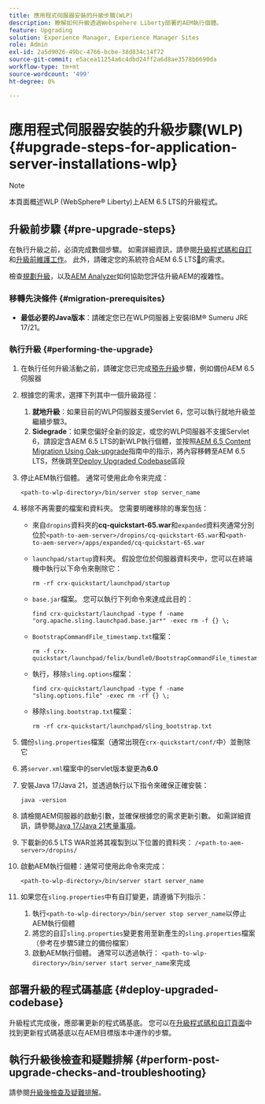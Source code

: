 ```yaml
---
title: 應用程式伺服器安裝的升級步驟(WLP)
description: 瞭解如何升級透過Webspehere Liberty部署的AEM執行個體。
feature: Upgrading
solution: Experience Manager, Experience Manager Sites
role: Admin
exl-id: 2a5d9026-49bc-4766-bcbe-38d834c14f72
source-git-commit: e5acea11254a6c4dbd24ff2a6d8ae3578b6690da
workflow-type: tm+mt
source-wordcount: '499'
ht-degree: 0%

---
```


# 應用程式伺服器安裝的升級步驟(WLP) {#upgrade-steps-for-application-server-installations-wlp}

>[!NOTE]
>
>本頁面概述WLP (WebSphere® Liberty)上AEM 6.5 LTS的升級程式。

## 升級前步驟 {#pre-upgrade-steps}

在執行升級之前，必須完成數個步驟。 如需詳細資訊，請參閱[升級程式碼和自訂](/help/sites-deploying/upgrading-code-and-customizations.md)和[升級前維護工作](/help/sites-deploying/pre-upgrade-maintenance-tasks.md)。 此外，請確定您的系統符合AEM 6.5 LTS[&#128279;](/help/sites-deploying/technical-requirements.md)的需求。

檢查[規劃升級](/help/sites-deploying/upgrade-planning.md)，以及[AEM Analyzer](/help/sites-deploying/aem-analyzer.md)如何協助您評估升級AEM的複雜性。

### 移轉先決條件 {#migration-prerequisites}

* **最低必要的Java版本**：請確定您已在WLP伺服器上安裝IBM® Sumeru JRE 17/21。

### 執行升級 {#performing-the-upgrade}

1. 在執行任何升級活動之前，請確定您已完成[預先升級](#pre-upgrade-steps)步驟，例如備份AEM 6.5伺服器
1. 根據您的需求，選擇下列其中一個升級路徑：
   1. **就地升級**：如果目前的WLP伺服器支援Servlet 6，您可以執行就地升級並繼續步驟3。
   1. **Sidegrade**：如果您偏好全新的設定，或您的WLP伺服器不支援Servlet 6，請設定含AEM 6.5 LTS的新WLP執行個體，並按照[AEM 6.5 Content Migration Using Oak-upgrade](/help/sites-deploying/aem-65-to-aem-65lts-content-migration-using-oak-upgrade.md)指南中的指示，將內容移轉至AEM 6.5 LTS，然後跳至[Deploy Upgraded Codebase](#deploy-upgraded-codebase)區段

1. 停止AEM執行個體。 通常可使用此命令來完成：

   ```shell
   <path-to-wlp-directory>/bin/server stop server_name
   ```

1. 移除不再需要的檔案和資料夾。 您需要明確移除的專案包括：

   * 來自`dropins`資料夾的&#x200B;**cq-quickstart-65.war**&#x200B;和`expanded`資料夾通常分別位於`<path-to-aem-server>/dropins/cq-quickstart-65.war`和`<path-to-aem-server>/apps/expanded/cq-quickstart-65.war`
   * `launchpad/startup`資料夾。 假設您位於伺服器資料夾中，您可以在終端機中執行以下命令來刪除它：

     ```shell
     rm -rf crx-quickstart/launchpad/startup
     ```

   * `base.jar`檔案。 您可以執行下列命令來達成此目的：

     ```shell
     find crx-quickstart/launchpad -type f -name "org.apache.sling.launchpad.base.jar*" -exec rm -f {} \;
     ```

   * `BootstrapCommandFile_timestamp.txt`檔案：

     ```shell
     rm -f crx-quickstart/launchpad/felix/bundle0/BootstrapCommandFile_timestamp.txt
     ```

   * 執行，移除`sling.options`檔案：

     ```shell
     find crx-quickstart/launchpad -type f -name "sling.options.file" -exec rm -rf {} \; 
     ```

   * 移除`sling.bootstrap.txt`檔案：

     ```shell
     rm -rf crx-quickstart/launchpad/sling_bootstrap.txt
     ```

1. 備份`sling.properties`檔案（通常出現在`crx-quickstart/conf/`中）並刪除它
1. 將`server.xml`檔案中的servlet版本變更為&#x200B;**6.0**
1. 安裝Java 17/Java 21，並透過執行以下指令來確保正確安裝：

   ```shell
   java -version
   ```

1. 請檢閱AEM伺服器的啟動引數，並確保根據您的需求更新引數。 如需詳細資訊，請參閱[Java 17/Java 21考量事項](/help/sites-deploying/custom-standalone-install.md#java-considerations)。
1. 下載新的6.5 LTS WAR並將其複製到以下位置的資料夾： `/<path-to-aem-server>/dropins/`
1. 啟動AEM執行個體：通常可使用此命令來完成：

   ```shell
   <path-to-wlp-directory>/bin/server start server_name
   ```

1. 如果您在`sling.properties`中有自訂變更，請遵循下列指示：

   1. 執行`<path-to-wlp-directory>/bin/server stop server_name`以停止AEM執行個體
   1. 將您的自訂`sling.properties`變更套用至新產生的`sling.properties`檔案（參考在步驟5建立的備份檔案）
   1. 啟動AEM執行個體。 通常可以透過執行： `<path-to-wlp-directory>/bin/server start server_name`來完成

## 部署升級的程式碼基底 {#deploy-upgraded-codebase}

升級程式完成後，應部署更新的程式碼基底。 您可以在[升級程式碼和自訂頁面](/help/sites-deploying/upgrading-code-and-customizations.md)中找到更新程式碼基底以在AEM目標版本中運作的步驟。

## 執行升級後檢查和疑難排解 {#perform-post-upgrade-checks-and-troubleshooting}

請參閱[升級後檢查及疑難排解](/help/sites-deploying/post-upgrade-checks-and-troubleshooting.md)。
